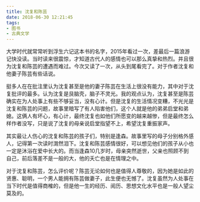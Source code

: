 ```yaml
---
title: 沈复和陈芸
date: 2018-06-30 12:21:45
tags:
- 图书
- 古典文学
---
```


大学时代就常常听到浮生六记这本书的名字，2015年看过一次，差最后一篇浪游记快没读。当时读来很震惊，才知道古代人的感情也可以那么真挚和热烈。并且很为沈复和陈芸的遭遇而难过。今次又读了一次，从头到尾看完了。对于作者沈复和他妻子陈芸有些话说。

挺多人在在批注里认为沈复甚至是他的妻子陈芸在生活上很没有能力，其中对于沈复批评的最多。认为沈复是艮脑壳，脑子不灵光。我的观点认为，沈复甚至是陈芸确实在为人处事上有些不够妥当，没有心计。但是沈复的生活情况变糟，不光光是沈复和陈芸的问题，故事里暗写了有人陷害他们，这个人就是他的弟弟启堂和弟媳。这俩人有坏心，有心计，最终沈复也如他们所愿变的越来越惨，但是最终怎么样作者没写，只是说了沈复的母亲说启堂指望不上，希望沈复重振家声。

其实最让人伤心的沈复和陈芸的孩子们，特别是逢森。故事里写的母子分别格外感人，记得第一次读时潸然泪下。沈复和陈芸感情很好，可以想见他们的孩子从小也一定是沐浴在爱中长大的。而当逢森10几岁时，母亲突然逝世，父亲也照顾不到自己，前后落差不是一般的大，他的夭亡也是在情理之中。

对于沈复和陈芸，怎么评价呢？陈芸无论如何也是值得人尊敬的，因为她是如此的贤惠、聪明，一个男人能拥有陈芸做妻子，此生便也无憾了。沈复虽然为人处事在当下时代是值得商榷的，但是他一生的经历、阅历、思想文化水平也是一般人望尘莫及的。
